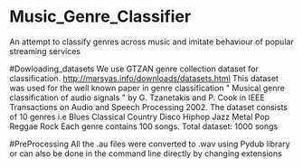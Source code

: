 # Music_Genre_Classifier
An attempt to classify genres across music and imitate behaviour of popular streaming services

#Dowloading_datasets
We use GTZAN genre collection dataset for classification. 
http://marsyas.info/downloads/datasets.html
This dataset was used for the well known paper in genre classification " Musical genre classification of audio signals " by G. Tzanetakis and P. Cook in IEEE Transactions on Audio and Speech Processing 2002.
The dataset consists of 10 genres i.e
Blues
Classical
Country
Disco
Hiphop
Jazz
Metal
Pop
Reggae
Rock
Each genre contains 100 songs. Total dataset: 1000 songs

#PreProcessing
All the .au files were converted to .wav using Pydub library or can also be done in the command line directly by changing extensions
